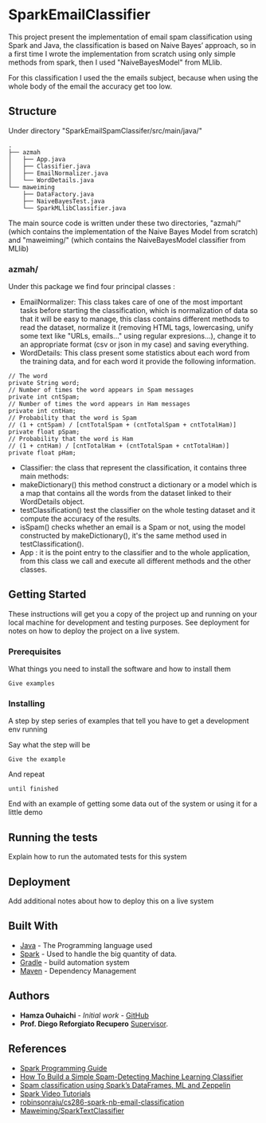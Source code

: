 # SparkEmailClassifier

This project present the implementation of email spam classification using Spark and Java,
the classification is based on Naive Bayes’ approach, so in a first time I wrote the implementation from scratch
using only simple methods from spark, then I used "NaiveBayesModel" from MLlib.

For this classification I used the the emails subject, because when using the whole body of the email the accuracy get too low.

## Structure

Under directory "SparkEmailSpamClassifer/src/main/java/"

```
.
├── azmah
│   ├── App.java
│   ├── Classifier.java
│   ├── EmailNormalizer.java
│   └── WordDetails.java
└── maweiming
    ├── DataFactory.java
    ├── NaiveBayesTest.java
    └── SparkMLlibClassifier.java
 ```

The main source code is written under these two directories, "azmah/" (which contains the implementation of the Naive Bayes Model from scratch) and "maweiming/" (which contains the NaiveBayesModel classifier from MLlib)

### azmah/

Under this package we find four principal classes :

* EmailNormalizer: This class takes care of one of the most important tasks before starting the classification, which is normalization of data so that it will be easy to manage, this class contains different methods to read the dataset, normalize it (removing HTML tags, lowercasing, unify some text like "URLs, emails..." using regular expresions...), change it to an appropriate format (csv or json in my case) and saving everything.
* WordDetails: This class present some statistics about each word from the training data, and for each word it provide the following information.

```
// The word
private String word;
// Number of times the word appears in Spam messages
private int cntSpam;
// Number of times the word appears in Ham messages
private int cntHam;
// Probability that the word is Spam
// (1 + cntSpam) / [cntTotalSpam + (cntTotalSpam + cntTotalHam)]
private float pSpam;
// Probability that the word is Ham
// (1 + cntHam) / [cntTotalHam + (cntTotalSpam + cntTotalHam)]
private float pHam;
 ```
* Classifier: the class that represent the classification, it contains three main methods:
* makeDictionary() this method construct a dictionary or a model which is a map that contains all the words from the dataset linked to their WordDetails object.
* testClassification() test the classifier on the whole testing dataset and it compute the accuracy of the results.
* isSpam() checks whether an email is a Spam or not, using the model constructed by makeDictionary(), it's the same method used in testClassification().
* App : it is the point entry to the classifier and to the whole application, from this class we call and execute all different methods and the other classes.


## Getting Started

These instructions will get you a copy of the project up and running on your local machine for development and testing purposes. See deployment for notes on how to deploy the project on a live system.

### Prerequisites

What things you need to install the software and how to install them

```
Give examples
```

### Installing

A step by step series of examples that tell you have to get a development env running

Say what the step will be

```
Give the example
```

And repeat

```
until finished
```

End with an example of getting some data out of the system or using it for a little demo

## Running the tests

Explain how to run the automated tests for this system


## Deployment

Add additional notes about how to deploy this on a live system

## Built With

* [Java](https://www.java.com) - The Programming language used
* [Spark](https://spark.apache.org/) - Used to handle the big quantity of data.
* [Gradle](http://gradle.org/) -  build automation system
* [Maven](https://maven.apache.org/) - Dependency Management


## Authors

* **Hamza Ouhaichi** - *Initial work* - [GitHub](https://github.com/ohichii)
* **Prof. Diego Reforgiato Recupero** [Supervisor](http://people.unica.it/diegoreforgiato/en/).


## References

* [Spark Programming Guide](https://spark.apache.org/docs/latest/rdd-programming-guide.html)
* [How To Build a Simple Spam-Detecting Machine Learning Classifier](https://hackernoon.com/how-to-build-a-simple-spam-detecting-machine-learning-classifier-4471fe6b816e)
* [Spam classification using Spark’s DataFrames, ML and Zeppelin](https://blog.codecentric.de/en/2016/06/spam-classification-using-sparks-dataframes-ml-zeppelin-part-1/)
* [Spark Video Tutorials](http://sparkjava.com/tutorials/video-tutorials)
* [robinsonraju/cs286-spark-nb-email-classification](https://github.com/robinsonraju/cs286-spark-nb-email-classification)
* [Maweiming/SparkTextClassifier](https://github.com/Maweiming/SparkTextClassifier)
